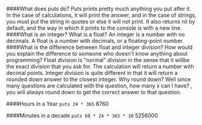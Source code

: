 ####What does puts do?
Puts prints pretty much anything you put after it.  In the case of calculations, it will print the answer, and in the case of strings, you must put the string in quotes or else it will not print.  It also returns nil by default, and the way in which it prints to the console is with a new line.
####What is an integer? What is a float?
An integer is a number with no decimals.  A float is a number with decimals, or a floating-point number.
####What is the difference between float and integer division? How would you explain the difference to someone who doesn't know anything about programming?
Float division is "normal" division in the sense that it willbe the exact division that you ask for.  The calculation will return a number with decimal points.  Integer division is quite different in that it will return a rounded down answer to the closest integer.  Why round down? Well since many questions are calculated with the question, how many x can I have? , you will always round down to get the correct answer to that question.

####Hours in a Year
`puts 24 * 365`
8760

####Minutes in a decade
`puts 60 * 24 * 365 * 10`
5256000
